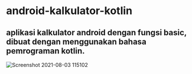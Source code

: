 android-kalkulator-kotlin
==
aplikasi kalkulator android dengan fungsi basic, dibuat dengan menggunakan bahasa pemrograman kotlin.  
--
![Screenshot 2021-08-03 115102](https://user-images.githubusercontent.com/53375007/127959666-c6c5d877-2f9f-4a86-a623-54d8140bd50b.png)

